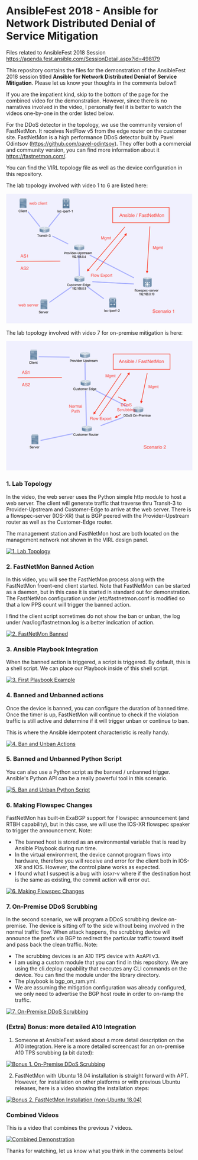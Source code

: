 # AnsibleFest 2018 - Ansible for Network Distributed Denial of Service Mitigation
Files related to AnsibleFest 2018 Session https://agenda.fest.ansible.com/SessionDetail.aspx?id=498179

This repository contains the files for the demonstration of the AnsibleFest 2018 session titled **Ansible for Network Distributed Denial of Service Mitigation**. Please let us know your thoughts in the comments below!!

If you are the impatient kind, skip to the bottom of the page for the combined video for the demonstration. However, since there is no narratives involved in the video, I personally feel it is better to watch the videos one-by-one in the order listed below. 

For the DDoS detector in the topology, we use the community version of FastNetMon. It receives NetFlow v5 from the edge router on the customer site. FastNetMon is a high performance DDoS detector built by Pavel Odintsov (https://github.com/pavel-odintsov). They offer both a commercial and community version, you can find more information about it https://fastnetmon.com/. 

You can find the VIRL topology file as well as the device configuration in this repository. 

The lab topology involved with video 1 to 6 are listed here: 

![alt text](https://github.com/a10networks/ansiblefest2018/blob/master/Topology_Scenario_1.png "Topology 1")

The lab topology involved with video 7 for on-premise mitigation is here: 

![alt text](https://github.com/a10networks/ansiblefest2018/blob/master/Topology_Scenario_2.png "Topology 1")

### 1. Lab Topology

In the video, the web server uses the Python simple http module to host a web server. The client will generate traffic that traverse thru Transit-3 to Provider-Upstream and Customer-Edge to arrive at the web server. There is a flowspec-server (IOS-XR) that is BGP peered with the Provider-Upstream router as well as the Customer-Edge router. 

The management station and FastNetMon host are both located on the management network not shown in the VIRL design panel. 

[![1. Lab Topology](https://img.youtube.com/vi/3dcADc2G4lA/0.jpg)](https://www.youtube.com/watch?v=3dcADc2G4lA&index=9&t=0s&list=PLAaTeRWIM_wsuW1jO0BE9gbZvvgqDZTIK)

### 2. FastNetMon Banned Action

In this video, you will see the FastNetMon process along with the FastNetMon froent-end client started. Note that FastNetMon can be started as a daemon, but in this case it is started in standard out for demonstration. The FastNetMon configuration under /etc/fastnetmon.conf is modified so that a low PPS count will trigger the banned action. 

I find the client script sometimes do not show the ban or unban, the log under /var/log/fastnetmon.log is a better indication of action. 

[![2. FastNetMon Banned](https://img.youtube.com/vi/gc-q1qqJOtw/0.jpg)](https://www.youtube.com/watch?v=gc-q1qqJOtw&index=8&t=0s&list=PLAaTeRWIM_wsuW1jO0BE9gbZvvgqDZTIK)

### 3. Ansible Playbook Integration

When the banned action is triggered, a script is triggered. By default, this is a shell script. We can place our Playbook inside of this shell script. 

[![3. First Playbook Example](https://img.youtube.com/vi/o-4LIdZchDA/0.jpg)](https://www.youtube.com/watch?v=o-4LIdZchDA&index=7&t=0s&list=PLAaTeRWIM_wsuW1jO0BE9gbZvvgqDZTIK)

### 4. Banned and Unbanned actions

Once the device is banned, you can configure the duration of banned time. Once the timer is up, FastNetMon will continue to check if the violation traffic is still active and determine if it will trigger unban or continue to ban. 

This is where the Ansible idempotent characteristic is really handy. 

[![4. Ban and Unban Actions](https://img.youtube.com/vi/nHwlOupS-gc/0.jpg)](https://www.youtube.com/watch?v=nHwlOupS-gc&index=6&t=0s&list=PLAaTeRWIM_wsuW1jO0BE9gbZvvgqDZTIK)

### 5. Banned and Unbanned Python Script

You can also use a Python script as the banned / unbanned trigger. Ansible's Python API can be a really powerful tool in this scenario. 

[![5. Ban and Unban Python Script](https://img.youtube.com/vi/upiS8cbs2T0/0.jpg)](https://www.youtube.com/watch?v=upiS8cbs2T0&index=5&t=0s&list=PLAaTeRWIM_wsuW1jO0BE9gbZvvgqDZTIK)

### 6. Making Flowspec Changes

FastNetMon has built-in ExaBGP support for Flowspec announcement (and RTBH capability), but in this case, we will use the IOS-XR flowspec speaker to trigger the announcement. Note: 

- The banned host is stored as an environmental variable that is read by Ansible Playbook during run time. 
- In the virtual environment, the device cannot program flows into hardware, therefore you will receive and error for the client both in IOS-XR and IOS. However, the control plane works as expected. 
- I found what I suspect is a bug with iosxr-v where if the destination host is the same as existing, the commit action will error out. 

[![6. Making Flowspec Changes](https://img.youtube.com/vi/U2gFGwh718I/0.jpg)](https://www.youtube.com/watch?v=U2gFGwh718I&index=4&t=0s&list=PLAaTeRWIM_wsuW1jO0BE9gbZvvgqDZTIK)

### 7. On-Premise DDoS Scrubbing 

In the second scenario, we will program a DDoS scrubbing device on-premise. The device is sitting off to the side without being involved in the normal traffic flow. When attack happens, the scrubbing device will announce the prefix via BGP to redirect the particular traffic toward itself and pass back the clean traffic. Note: 

- The scrubbing devices is an A10 TPS device with AxAPI v3. 
- I am using a custom module that you can find in this repository. We are using the cli.deploy capability that executes any CLI commands on the device. You can find the module under the library directory. 
- The playbook is bgp_on_ram.yml. 
- We are assuming the mitigation configuration was already configured, we only need to advertise the BGP host route in order to on-ramp the traffic. 

[![7. On-Premise DDoS Scrubbing](https://img.youtube.com/vi/ITQdyr549pw/0.jpg)](https://www.youtube.com/watch?v=ITQdyr549pw&index=3&t=0s&list=PLAaTeRWIM_wsuW1jO0BE9gbZvvgqDZTIK)

### (Extra) Bonus: more detailed A10 Integration

1. Someone at AnsibleFest asked about a more detail description on the A10 integration. Here is a more detailed screencast for an on-premise A10 TPS scrubbing (a bit dated): 

[![Bonus 1. On-Premise DDoS Scrubbing](https://img.youtube.com/vi/8aMO5u64WbA/0.jpg)](https://www.youtube.com/watch?v=8aMO5u64WbA)

2. FastNetMon with Ubuntu 18.04 installation is straight forward with APT. However, for installation on other platforms or with previous Ubuntu releases, here is a video showing the installation steps: 

[![Bonus 2. FastNetMon Installation (non-Ubuntu 18.04)](https://img.youtube.com/vi/seyKAIvZ7a0/0.jpg)](https://www.youtube.com/watch?v=seyKAIvZ7a0)


### Combined Videos

This is a video that combines the previous 7 videos. 

[![Combined Demonstration](https://img.youtube.com/vi/Y1kvwbRZKI4/0.jpg)](https://www.youtube.com/watch?v=Y1kvwbRZKI4&index=2&t=0s&list=PLAaTeRWIM_wsuW1jO0BE9gbZvvgqDZTIK)


Thanks for watching, let us know what you think in the comments below! 


